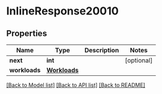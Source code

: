 # InlineResponse20010

## Properties
Name | Type | Description | Notes
------------ | ------------- | ------------- | -------------
**next** | **int** |  | [optional] 
**workloads** | [**Workloads**](Workloads.md) |  | 

[[Back to Model list]](../README.md#documentation-for-models) [[Back to API list]](../README.md#documentation-for-api-endpoints) [[Back to README]](../README.md)

